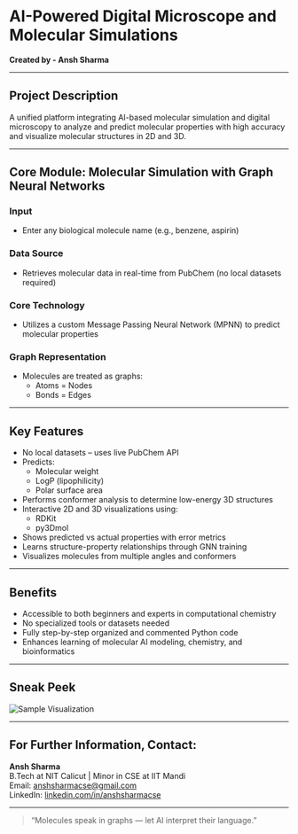 # AI-Powered Digital Microscope and Molecular Simulations  
**Created by - Ansh Sharma**

---

## Project Description

A unified platform integrating AI-based molecular simulation and digital microscopy to analyze and predict molecular properties with high accuracy and visualize molecular structures in 2D and 3D.

---

## Core Module: Molecular Simulation with Graph Neural Networks

### Input  
- Enter any biological molecule name (e.g., benzene, aspirin)

### Data Source  
- Retrieves molecular data in real-time from PubChem (no local datasets required)

### Core Technology  
- Utilizes a custom Message Passing Neural Network (MPNN) to predict molecular properties

### Graph Representation  
- Molecules are treated as graphs:  
  - Atoms = Nodes  
  - Bonds = Edges  

---

## Key Features

- No local datasets – uses live PubChem API  
- Predicts:
  - Molecular weight  
  - LogP (lipophilicity)  
  - Polar surface area  
- Performs conformer analysis to determine low-energy 3D structures  
- Interactive 2D and 3D visualizations using:
  - RDKit  
  - py3Dmol  
- Shows predicted vs actual properties with error metrics  
- Learns structure-property relationships through GNN training  
- Visualizes molecules from multiple angles and conformers  

---

## Benefits

- Accessible to both beginners and experts in computational chemistry  
- No specialized tools or datasets needed  
- Fully step-by-step organized and commented Python code  
- Enhances learning of molecular AI modeling, chemistry, and bioinformatics  

---

## Sneak Peek

![Sample Visualization](![image](https://github.com/user-attachments/assets/f219dda6-9ad5-4991-9f1e-edcc9b29232e)
)

---

## For Further Information, Contact:

**Ansh Sharma**  
B.Tech at NIT Calicut | Minor in CSE at IIT Mandi  
Email: [anshsharmacse@gmail.com](mailto:anshsharmacse@gmail.com)  
LinkedIn: [linkedin.com/in/anshsharmacse](https://www.linkedin.com/in/anshsharmacse/)

---

> “Molecules speak in graphs — let AI interpret their language.”

